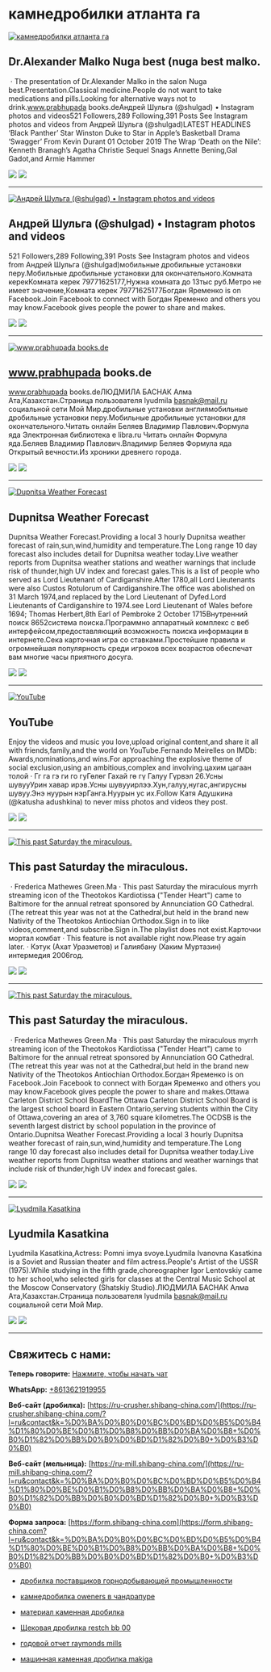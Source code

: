 # камнедробилки атланта га

<a href="https://swt.shibang-china.com/?l=ru&img&k=%D0%BA%D0%B0%D0%BC%D0%BD%D0%B5%D0%B4%D1%80%D0%BE%D0%B1%D0%B8%D0%BB%D0%BA%D0%B8+%D0%B0%D1%82%D0%BB%D0%B0%D0%BD%D1%82%D0%B0+%D0%B3%D0%B0" target="_blank">![камнедробилки атланта га](http://static.shibang-china.com/all-800x300/1390.jpg)</a>

## Dr.Alexander Malko Nuga best (nuga best malko.
&nbsp;&#0183;&#32;The presentation of Dr.Alexander Malko in the salon Nuga best.Presentation.Classical medicine.People do not want to take medications and pills.Looking for alternative ways not to drink.www.prabhupada books.deАндрей Шульга (@shulgad) • Instagram photos and videos521 Followers,289 Following,391 Posts See Instagram photos and videos from Андрей Шульга (@shulgad)LATEST HEADLINES ‘Black Panther’ Star Winston Duke to Star in Apple’s Basketball Drama ‘Swagger’ From Kevin Durant 01 October 2019 The Wrap ‘Death on the Nile’: Kenneth Branagh’s Agatha Christie Sequel Snags Annette Bening,Gal Gadot,and Armie Hammer


<a href="https://whatsapp.shibangsoft.com/WhatsApp.php" target="_blank" title="WhatsApp">![](http://static.shibang-china.com/icon/whatsapp.png)</a> <a href="https://swt.shibang-china.com/?l=ru&icon&k=%D0%BA%D0%B0%D0%BC%D0%BD%D0%B5%D0%B4%D1%80%D0%BE%D0%B1%D0%B8%D0%BB%D0%BA%D0%B8+%D0%B0%D1%82%D0%BB%D0%B0%D0%BD%D1%82%D0%B0+%D0%B3%D0%B0" target="_blank">![](http://static.shibang-china.com/icon/chat-ru.png)</a>

---

<a href="https://swt.shibang-china.com/?l=ru&img&k=%D0%BA%D0%B0%D0%BC%D0%BD%D0%B5%D0%B4%D1%80%D0%BE%D0%B1%D0%B8%D0%BB%D0%BA%D0%B8+%D0%B0%D1%82%D0%BB%D0%B0%D0%BD%D1%82%D0%B0+%D0%B3%D0%B0" target="_blank">![Андрей Шульга (@shulgad) • Instagram photos and videos](http://static.shibang-china.com/all-800x300/448.jpg)</a>

## Андрей Шульга (@shulgad) • Instagram photos and videos
521 Followers,289 Following,391 Posts See Instagram photos and videos from Андрей Шульга (@shulgad)мобильные дробильные установки перу.Мобильные дробильные установки для окончательного.Комната керекКомната керек 79771625177,Нужна комната до 13тыс руб.Метро не имеет значение,Комната керек 79771625177Богдан Яременко is on Facebook.Join Facebook to connect with Богдан Яременко and others you may know.Facebook gives people the power to share and makes.


<a href="https://whatsapp.shibangsoft.com/WhatsApp.php" target="_blank" title="WhatsApp">![](http://static.shibang-china.com/icon/whatsapp.png)</a> <a href="https://swt.shibang-china.com/?l=ru&icon&k=%D0%BA%D0%B0%D0%BC%D0%BD%D0%B5%D0%B4%D1%80%D0%BE%D0%B1%D0%B8%D0%BB%D0%BA%D0%B8+%D0%B0%D1%82%D0%BB%D0%B0%D0%BD%D1%82%D0%B0+%D0%B3%D0%B0" target="_blank">![](http://static.shibang-china.com/icon/chat-ru.png)</a>

---

<a href="https://swt.shibang-china.com/?l=ru&img&k=%D0%BA%D0%B0%D0%BC%D0%BD%D0%B5%D0%B4%D1%80%D0%BE%D0%B1%D0%B8%D0%BB%D0%BA%D0%B8+%D0%B0%D1%82%D0%BB%D0%B0%D0%BD%D1%82%D0%B0+%D0%B3%D0%B0" target="_blank">![www.prabhupada books.de](http://static.shibang-china.com/all-800x300/1137.jpg)</a>

## www.prabhupada books.de
www.prabhupada books.deЛЮДМИЛА БАСНАК Алма Ата,Казахстан.Страница пользователя lyudmila basnak@mail.ru социальной сети Мой Мир.дробильные установки англиямобильные дробильные установки перу.Мобильные дробильные установки для окончательного.Читать онлайн Беляев Владимир Павлович.Формула яда Электронная библиотека e libra.ru Читать онлайн Формула яда.Беляев Владимир Павлович.Владимир Беляев Формула яда Открытый вечности.Из хроники древнего города.


<a href="https://whatsapp.shibangsoft.com/WhatsApp.php" target="_blank" title="WhatsApp">![](http://static.shibang-china.com/icon/whatsapp.png)</a> <a href="https://swt.shibang-china.com/?l=ru&icon&k=%D0%BA%D0%B0%D0%BC%D0%BD%D0%B5%D0%B4%D1%80%D0%BE%D0%B1%D0%B8%D0%BB%D0%BA%D0%B8+%D0%B0%D1%82%D0%BB%D0%B0%D0%BD%D1%82%D0%B0+%D0%B3%D0%B0" target="_blank">![](http://static.shibang-china.com/icon/chat-ru.png)</a>

---

<a href="https://swt.shibang-china.com/?l=ru&img&k=%D0%BA%D0%B0%D0%BC%D0%BD%D0%B5%D0%B4%D1%80%D0%BE%D0%B1%D0%B8%D0%BB%D0%BA%D0%B8+%D0%B0%D1%82%D0%BB%D0%B0%D0%BD%D1%82%D0%B0+%D0%B3%D0%B0" target="_blank">![Dupnitsa Weather Forecast](http://static.shibang-china.com/all-800x300/274.jpg)</a>

## Dupnitsa Weather Forecast
Dupnitsa Weather Forecast.Providing a local 3 hourly Dupnitsa weather forecast of rain,sun,wind,humidity and temperature.The Long range 10 day forecast also includes detail for Dupnitsa weather today.Live weather reports from Dupnitsa weather stations and weather warnings that include risk of thunder,high UV index and forecast gales.This is a list of people who served as Lord Lieutenant of Cardiganshire.After 1780,all Lord Lieutenants were also Custos Rotulorum of Cardiganshire.The office was abolished on 31 March 1974,and replaced by the Lord Lieutenant of Dyfed.Lord Lieutenants of Cardiganshire to 1974.see Lord Lieutenant of Wales before 1694; Thomas Herbert,8th Earl of Pembroke 2 October 1715Внутренний поиск 8652cистема поиска.Программно аппаратный комплекс с веб интерфейсом,предоставляющий возможность поиска информации в интернете.Сека карточная игра со ставками.Простейшие правила и огромнейшая популярность среди игроков всех возрастов обеспечат вам многие часы приятного досуга.


<a href="https://whatsapp.shibangsoft.com/WhatsApp.php" target="_blank" title="WhatsApp">![](http://static.shibang-china.com/icon/whatsapp.png)</a> <a href="https://swt.shibang-china.com/?l=ru&icon&k=%D0%BA%D0%B0%D0%BC%D0%BD%D0%B5%D0%B4%D1%80%D0%BE%D0%B1%D0%B8%D0%BB%D0%BA%D0%B8+%D0%B0%D1%82%D0%BB%D0%B0%D0%BD%D1%82%D0%B0+%D0%B3%D0%B0" target="_blank">![](http://static.shibang-china.com/icon/chat-ru.png)</a>

---

<a href="https://swt.shibang-china.com/?l=ru&img&k=%D0%BA%D0%B0%D0%BC%D0%BD%D0%B5%D0%B4%D1%80%D0%BE%D0%B1%D0%B8%D0%BB%D0%BA%D0%B8+%D0%B0%D1%82%D0%BB%D0%B0%D0%BD%D1%82%D0%B0+%D0%B3%D0%B0" target="_blank">![YouTube](http://static.shibang-china.com/all-800x300/179.jpg)</a>

## YouTube
Enjoy the videos and music you love,upload original content,and share it all with friends,family,and the world on YouTube.Fernando Meirelles on IMDb: Awards,nominations,and wins.For approaching the explosive theme of social exclusion,using an ambitious,complex and involving.цахим цагаан толой&nbsp;&#0183;&#32;Гг га гэ ги го гуГөлөг Гахай гө гү Галуу Гүрвэл 26.Усны шувууУрин хавар ирэв.Усны шувууирлээ.Хун,галуу,нугас,ангирусны шувуу.Энэ нуурын нэрГанга.Нуурын ус их.Follow Катя Адушкина (@katusha adushkina) to never miss photos and videos they post.


<a href="https://whatsapp.shibangsoft.com/WhatsApp.php" target="_blank" title="WhatsApp">![](http://static.shibang-china.com/icon/whatsapp.png)</a> <a href="https://swt.shibang-china.com/?l=ru&icon&k=%D0%BA%D0%B0%D0%BC%D0%BD%D0%B5%D0%B4%D1%80%D0%BE%D0%B1%D0%B8%D0%BB%D0%BA%D0%B8+%D0%B0%D1%82%D0%BB%D0%B0%D0%BD%D1%82%D0%B0+%D0%B3%D0%B0" target="_blank">![](http://static.shibang-china.com/icon/chat-ru.png)</a>

---

<a href="https://swt.shibang-china.com/?l=ru&img&k=%D0%BA%D0%B0%D0%BC%D0%BD%D0%B5%D0%B4%D1%80%D0%BE%D0%B1%D0%B8%D0%BB%D0%BA%D0%B8+%D0%B0%D1%82%D0%BB%D0%B0%D0%BD%D1%82%D0%B0+%D0%B3%D0%B0" target="_blank">![This past Saturday the miraculous.](http://static.shibang-china.com/all-800x300/534.jpg)</a>

## This past Saturday the miraculous.
&nbsp;&#0183;&#32;Frederica Mathewes Green.Ma &#183; This past Saturday the miraculous myrrh streaming icon of the Theotokos Kardiotissa (&quot;Tender Heart&quot;) came to Baltimore for the annual retreat sponsored by Annunciation GO Cathedral.(The retreat this year was not at the Cathedral,but held in the brand new Nativity of the Theotokos Antiochian Orthodox.Sign in to like videos,comment,and subscribe.Sign in.The playlist does not exist.Карточки мортал комбат&nbsp;&#0183;&#32;This feature is not available right now.Please try again later.&nbsp;&#0183;&#32;Кэтук (Ахат Уразметов) и Галиябану (Хаким Муртазин) интермедия 2006год.


<a href="https://whatsapp.shibangsoft.com/WhatsApp.php" target="_blank" title="WhatsApp">![](http://static.shibang-china.com/icon/whatsapp.png)</a> <a href="https://swt.shibang-china.com/?l=ru&icon&k=%D0%BA%D0%B0%D0%BC%D0%BD%D0%B5%D0%B4%D1%80%D0%BE%D0%B1%D0%B8%D0%BB%D0%BA%D0%B8+%D0%B0%D1%82%D0%BB%D0%B0%D0%BD%D1%82%D0%B0+%D0%B3%D0%B0" target="_blank">![](http://static.shibang-china.com/icon/chat-ru.png)</a>

---

<a href="https://swt.shibang-china.com/?l=ru&img&k=%D0%BA%D0%B0%D0%BC%D0%BD%D0%B5%D0%B4%D1%80%D0%BE%D0%B1%D0%B8%D0%BB%D0%BA%D0%B8+%D0%B0%D1%82%D0%BB%D0%B0%D0%BD%D1%82%D0%B0+%D0%B3%D0%B0" target="_blank">![This past Saturday the miraculous.](http://static.shibang-china.com/all-800x300/448.jpg)</a>

## This past Saturday the miraculous.
&nbsp;&#0183;&#32;Frederica Mathewes Green.Ma &#183; This past Saturday the miraculous myrrh streaming icon of the Theotokos Kardiotissa (&quot;Tender Heart&quot;) came to Baltimore for the annual retreat sponsored by Annunciation GO Cathedral.(The retreat this year was not at the Cathedral,but held in the brand new Nativity of the Theotokos Antiochian Orthodox.Богдан Яременко is on Facebook.Join Facebook to connect with Богдан Яременко and others you may know.Facebook gives people the power to share and makes.Ottawa Carleton District School BoardThe Ottawa Carleton District School Board is the largest school board in Eastern Ontario,serving students within the City of Ottawa,covering an area of 3,760 square kilometres.The OCDSB is the seventh largest district by school population in the province of Ontario.Dupnitsa Weather Forecast.Providing a local 3 hourly Dupnitsa weather forecast of rain,sun,wind,humidity and temperature.The Long range 10 day forecast also includes detail for Dupnitsa weather today.Live weather reports from Dupnitsa weather stations and weather warnings that include risk of thunder,high UV index and forecast gales.


<a href="https://whatsapp.shibangsoft.com/WhatsApp.php" target="_blank" title="WhatsApp">![](http://static.shibang-china.com/icon/whatsapp.png)</a> <a href="https://swt.shibang-china.com/?l=ru&icon&k=%D0%BA%D0%B0%D0%BC%D0%BD%D0%B5%D0%B4%D1%80%D0%BE%D0%B1%D0%B8%D0%BB%D0%BA%D0%B8+%D0%B0%D1%82%D0%BB%D0%B0%D0%BD%D1%82%D0%B0+%D0%B3%D0%B0" target="_blank">![](http://static.shibang-china.com/icon/chat-ru.png)</a>

---

<a href="https://swt.shibang-china.com/?l=ru&img&k=%D0%BA%D0%B0%D0%BC%D0%BD%D0%B5%D0%B4%D1%80%D0%BE%D0%B1%D0%B8%D0%BB%D0%BA%D0%B8+%D0%B0%D1%82%D0%BB%D0%B0%D0%BD%D1%82%D0%B0+%D0%B3%D0%B0" target="_blank">![Lyudmila Kasatkina](http://static.shibang-china.com/all-800x300/229.jpg)</a>

## Lyudmila Kasatkina
Lyudmila Kasatkina,Actress: Pomni imya svoye.Lyudmila Ivanovna Kasatkina is a Soviet and Russian theater and film actress.People's Artist of the USSR (1975).While studying in the fifth grade,choreographer Igor Lentovskiy came to her school,who selected girls for classes at the Central Music School at the Moscow Conservatory (Shatskiy Studio).ЛЮДМИЛА БАСНАК Алма Ата,Казахстан.Страница пользователя lyudmila basnak@mail.ru социальной сети Мой Мир.

<a href="https://whatsapp.shibangsoft.com/WhatsApp.php" target="_blank" title="WhatsApp">![](http://static.shibang-china.com/icon/whatsapp.png)</a> <a href="https://swt.shibang-china.com/?l=ru&icon&k=%D0%BA%D0%B0%D0%BC%D0%BD%D0%B5%D0%B4%D1%80%D0%BE%D0%B1%D0%B8%D0%BB%D0%BA%D0%B8+%D0%B0%D1%82%D0%BB%D0%B0%D0%BD%D1%82%D0%B0+%D0%B3%D0%B0" target="_blank">![](http://static.shibang-china.com/icon/chat-ru.png)</a>

---
## Свяжитесь с нами:

**Теперь говорите:** [Нажмите, чтобы начать чат](https://swt.shibang-china.com?l=ru&contact&k=%D0%BA%D0%B0%D0%BC%D0%BD%D0%B5%D0%B4%D1%80%D0%BE%D0%B1%D0%B8%D0%BB%D0%BA%D0%B8+%D0%B0%D1%82%D0%BB%D0%B0%D0%BD%D1%82%D0%B0+%D0%B3%D0%B0)

**WhatsApp:**  [+8613621919955](https://whatsapp.shibangsoft.com/WhatsApp.php)

**Веб-сайт (дробилка):** [https://ru-crusher.shibang-china.com/](https://ru-crusher.shibang-china.com/?l=ru&contact&k=%D0%BA%D0%B0%D0%BC%D0%BD%D0%B5%D0%B4%D1%80%D0%BE%D0%B1%D0%B8%D0%BB%D0%BA%D0%B8+%D0%B0%D1%82%D0%BB%D0%B0%D0%BD%D1%82%D0%B0+%D0%B3%D0%B0)

**Веб-сайт (мельница):** [https://ru-mill.shibang-china.com/](https://ru-mill.shibang-china.com/?l=ru&contact&k=%D0%BA%D0%B0%D0%BC%D0%BD%D0%B5%D0%B4%D1%80%D0%BE%D0%B1%D0%B8%D0%BB%D0%BA%D0%B8+%D0%B0%D1%82%D0%BB%D0%B0%D0%BD%D1%82%D0%B0+%D0%B3%D0%B0)

**Форма запроса:** [https://form.shibang-china.com](https://form.shibang-china.com?l=ru&contact&k=%D0%BA%D0%B0%D0%BC%D0%BD%D0%B5%D0%B4%D1%80%D0%BE%D0%B1%D0%B8%D0%BB%D0%BA%D0%B8+%D0%B0%D1%82%D0%BB%D0%B0%D0%BD%D1%82%D0%B0+%D0%B3%D0%B0)

* [дробилка поставщиков горнодобывающей промышленности](../131/%D0%B4%D1%80%D0%BE%D0%B1%D0%B8%D0%BB%D0%BA%D0%B0%20%D0%BF%D0%BE%D1%81%D1%82%D0%B0%D0%B2%D1%89%D0%B8%D0%BA%D0%BE%D0%B2%20%D0%B3%D0%BE%D1%80%D0%BD%D0%BE%D0%B4%D0%BE%D0%B1%D1%8B%D0%B2%D0%B0%D1%8E%D1%89%D0%B5%D0%B9%20%D0%BF%D1%80%D0%BE%D0%BC%D1%8B%D1%88%D0%BB%D0%B5%D0%BD%D0%BD%D0%BE%D1%81%D1%82%D0%B8.md)

* [камнедробилка oweners в чандрапуре](../131/%D0%BA%D0%B0%D0%BC%D0%BD%D0%B5%D0%B4%D1%80%D0%BE%D0%B1%D0%B8%D0%BB%D0%BA%D0%B0%20oweners%20%D0%B2%20%D1%87%D0%B0%D0%BD%D0%B4%D1%80%D0%B0%D0%BF%D1%83%D1%80%D0%B5.md)

* [материал каменная дробилка](../132/%D0%BC%D0%B0%D1%82%D0%B5%D1%80%D0%B8%D0%B0%D0%BB%20%D0%BA%D0%B0%D0%BC%D0%B5%D0%BD%D0%BD%D0%B0%D1%8F%20%D0%B4%D1%80%D0%BE%D0%B1%D0%B8%D0%BB%D0%BA%D0%B0.md)

* [Щековая дробилка restch bb 00](../134/%D0%A9%D0%B5%D0%BA%D0%BE%D0%B2%D0%B0%D1%8F%20%D0%B4%D1%80%D0%BE%D0%B1%D0%B8%D0%BB%D0%BA%D0%B0%20restch%20bb%2000.md)

* [годовой отчет raymonds mills](../132/%D0%B3%D0%BE%D0%B4%D0%BE%D0%B2%D0%BE%D0%B9%20%D0%BE%D1%82%D1%87%D0%B5%D1%82%20raymonds%20mills.md)

* [машинная каменная дробилка makiga](../132/%D0%BC%D0%B0%D1%88%D0%B8%D0%BD%D0%BD%D0%B0%D1%8F%20%D0%BA%D0%B0%D0%BC%D0%B5%D0%BD%D0%BD%D0%B0%D1%8F%20%D0%B4%D1%80%D0%BE%D0%B1%D0%B8%D0%BB%D0%BA%D0%B0%20makiga.md)